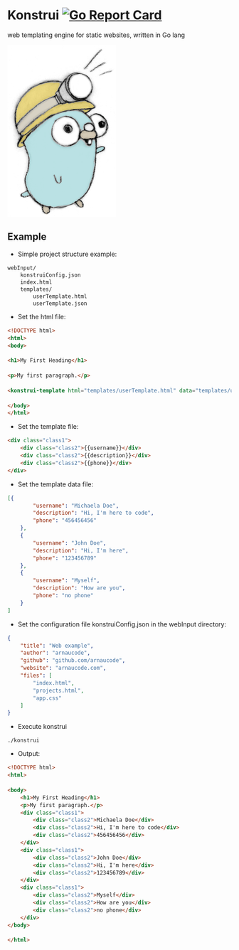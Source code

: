 # Konstrui [![Go Report Card](https://goreportcard.com/badge/github.com/arnaucode/konstrui)](https://goreportcard.com/report/github.com/arnaucode/konstrui)

web templating engine for static websites, written in Go lang


![konstrui](https://raw.githubusercontent.com/arnaucode/konstrui/master/konstrui.png "konstrui")


## Example

- Simple project structure example:

```
webInput/
    konstruiConfig.json
    index.html
    templates/
        userTemplate.html
        userTemplate.json
```

- Set the html file:

```html
<!DOCTYPE html>
<html>
<body>

<h1>My First Heading</h1>

<p>My first paragraph.</p>

<konstrui-template html="templates/userTemplate.html" data="templates/userTemplate.json"></konstrui-template>

</body>
</html>

```


- Set the template file:

```html
<div class="class1">
    <div class="class2">{{username}}</div>
    <div class="class2">{{description}}</div>
    <div class="class2">{{phone}}</div>
</div>
```

- Set the template data file:

```json
[{
        "username": "Michaela Doe",
        "description": "Hi, I'm here to code",
        "phone": "456456456"
    },
    {
        "username": "John Doe",
        "description": "Hi, I'm here",
        "phone": "123456789"
    },
    {
        "username": "Myself",
        "description": "How are you",
        "phone": "no phone"
    }
]
```

- Set the configuration file konstruiConfig.json in the webInput directory:

```json
{
    "title": "Web example",
    "author": "arnaucode",
    "github": "github.com/arnaucode",
    "website": "arnaucode.com",
    "files": [
        "index.html",
        "projects.html",
        "app.css"
    ]
}
```


- Execute konstrui

```
./konstrui
```

- Output:

```html
<!DOCTYPE html>
<html>

<body>
    <h1>My First Heading</h1>
    <p>My first paragraph.</p>
    <div class="class1">
        <div class="class2">Michaela Doe</div>
        <div class="class2">Hi, I'm here to code</div>
        <div class="class2">456456456</div>
    </div>
    <div class="class1">
        <div class="class2">John Doe</div>
        <div class="class2">Hi, I'm here</div>
        <div class="class2">123456789</div>
    </div>
    <div class="class1">
        <div class="class2">Myself</div>
        <div class="class2">How are you</div>
        <div class="class2">no phone</div>
    </div>
</body>

</html>
```

